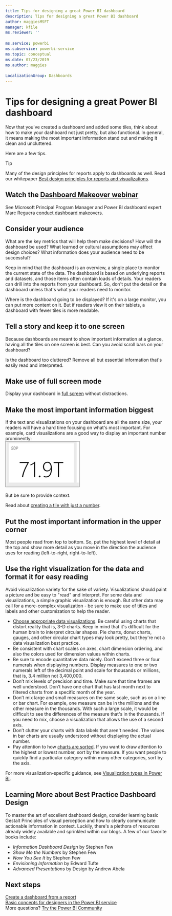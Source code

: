 ```yaml
---
title: Tips for designing a great Power BI dashboard
description: Tips for designing a great Power BI dashboard
author: maggiesMSFT
manager: kfile
ms.reviewer: ''

ms.service: powerbi
ms.subservice: powerbi-service
ms.topic: conceptual
ms.date: 07/23/2019
ms.author: maggies

LocalizationGroup: Dashboards
---
```

# Tips for designing a great Power BI dashboard
Now that you've created a dashboard and added some tiles, think about how to make your dashboard not just pretty, but also functional. In general, it means making the most important information stand out and making it clean and uncluttered.

Here are a few tips.

> [!TIP]
> Many of the design principles for reports apply to dashboards as well. Read our whitepaper [Best design principles for reports and visualizations](visuals/power-bi-visualization-best-practices.md).
>
>

## Watch the [Dashboard Makeover webinar](https://info.microsoft.com/CO-PowerBI-WBNR-FY16-05May-12-Dashboard-Makeover-Registration.html)
See Microsoft Principal Program Manager and Power BI dashboard expert Marc Reguera [conduct dashboard makeovers](https://info.microsoft.com/CO-PowerBI-WBNR-FY16-05May-12-Dashboard-Makeover-Registration.html).

## Consider your audience
What are the key metrics that will help them make decisions? How will the dashboard be used? What learned or cultural assumptions may affect design choices? What information does your audience need to be successful?

Keep in mind that the dashboard is an overview, a single place to monitor the current state of the data. The dashboard is based on underlying reports and datasets, and those items often contain loads of details. Your readers can drill into the reports from your dashboard. So, don't put the detail on the dashboard unless that's what your readers need to monitor.

Where is the dashboard going to be displayed? If it's on a large monitor, you can put more content on it. But if readers view it on their tablets, a dashboard with fewer tiles is more readable.

## Tell a story and keep it to one screen
Because dashboards are meant to show important information at a glance, having all the tiles on one screen is best. Can you avoid scroll bars on your dashboard?

Is the dashboard too cluttered?  Remove all but essential information that's easily read and interpreted.

## Make use of full screen mode
Display your dashboard in [full screen](consumer/end-user-focus.md) without distractions.

## Make the most important information biggest
If the text and visualizations on your dashboard are all the same size, your readers will have a hard time focusing on what's most important. For example, card visualizations are a good way to display an important number prominently:  
![Card visualization](media/service-dashboards-design-tips/pbi_card.png)

But be sure to provide context.  

Read about [creating a tile with just a number](visuals/power-bi-visualization-card.md).

## Put the most important information in the upper corner
Most people read from top to bottom. So, put the highest level of detail at the top and show more detail as you move in the direction the audience uses for reading (left-to-right, right-to-left).

## Use the right visualization for the data and format it for easy reading
Avoid visualization variety for the sake of variety.  Visualizations should paint a picture and be easy to "read" and interpret.  For some data and visualizations, a simple graphic visualization is enough. But other data may call for a more-complex visualization - be sure to make use of titles and labels and other customization to help the reader.  

* [Choose appropriate data visualizations](https://www.youtube.com/watch?v=-tdkUYrzrio). Be careful using charts that distort reality that is, 3-D charts. Keep in mind that it's difficult for the human brain to interpret circular shapes. Pie charts, donut charts, gauges, and other circular chart types may look pretty, but they're not a data visualization best practice.
* Be consistent with chart scales on axes, chart dimension ordering, and also the colors used for dimension values within charts.
* Be sure to encode quantitative data nicely. Don’t exceed three or four numerals when displaying numbers. Display measures to one or two numerals left of the decimal point and scale for thousands or millions, that is, 3.4 million not 3,400,000.
* Don’t mix levels of precision and time. Make sure that time frames are well understood. Don’t have one chart that has last month next to filtered charts from a specific month of the year.
* Don’t mix large and small measures on the same scale, such as on a line or bar chart. For example, one measure can be in the millions and the other measure in the thousands. With such a large scale, it would be difficult to see the differences of the measure that's in the thousands. If you need to mix, choose a visualization that allows the use of a second axis.
* Don’t clutter your charts with data labels that aren't needed. The values in bar charts are usually understood without displaying the actual number.
* Pay attention to how [charts are sorted](consumer/end-user-change-sort.md). If you want to draw attention to the highest or lowest number, sort by the measure. If you want people to quickly find a particular category within many other categories, sort by the axis.  

For more visualization-specific guidance, see [Visualization types in Power BI](visuals/power-bi-visualization-types-for-reports-and-q-and-a.md).  

## Learning More about Best Practice Dashboard Design
To master the art of excellent dashboard design, consider learning basic Gestalt Principles of visual perception and how to clearly communicate actionable information in context. Luckily, there's a plethora of resources already widely available and sprinkled within our blogs. A few of our favorite books include:

* *Information Dashboard Design* by Stephen Few  
* *Show Me the Numbers* by Stephen Few  
* *Now You See It* by Stephen Few  
* *Envisioning Information* by Edward Tufte  
* *Advanced Presentations* by Design by Andrew Abela   

## Next steps
[Create a dashboard from a report](service-dashboard-create.md)  
[Basic concepts for designers in the Power BI service](service-basic-concepts.md)  
More questions? [Try the Power BI Community](http://community.powerbi.com/)
